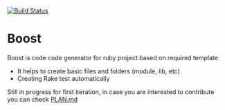 [![Build Status](https://travis-ci.org/arfo90/boost.svg?branch=master)](https://travis-ci.org/arfo90/boost)

# Boost

Boost is code code generator for ruby project based on required template

  - It helps to create basic files and folders (module, lib, etc)
  - Creating Rake test automatically 

Still in progress for first iteration, in case you are interested to contribute you can check [PLAN.md](https://github.com/arfo90/boost/blob/master/PLAN.md) 
